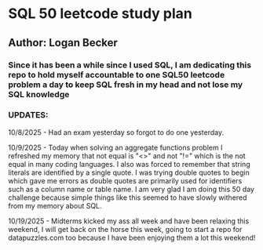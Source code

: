 # SQL 50 leetcode study plan
## Author: Logan Becker
### Since it has been a while since I used SQL, I am dedicating this repo to hold myself accountable to one SQL50 leetcode problem a day to keep SQL fresh in my head and not lose my SQL knowledge


### UPDATES:  
10/8/2025 - Had an exam yesterday so forgot to do one yesterday.  
  
10/9/2025 - Today when solving an aggregate functions problem I refreshed my memory that not equal is "<>" and not "!=" which is the not equal in many coding languages. I also was forced to remember that string literals are identified by a single quote. I was trying double quotes to begin which gave me errors as double quotes are primarily used for identifiers such as a column name or table name. I am very glad I am doing this 50 day challenge because simple things like this seemed to have slowly withered from my memory about SQL.

10/19/2025 - Midterms kicked my ass all week and have been relaxing this weekend, I will get back on the horse this week, going to start a repo for datapuzzles.com too because I have been enjoying them a lot this weekend!
